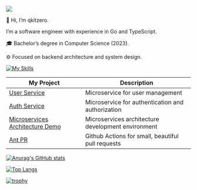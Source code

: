![](https://komarev.com/ghpvc/?username=qkitzero)

👋 Hi, I’m qkitzero.

I’m a software engineer with experience in Go and TypeScript.

🎓 Bachelor’s degree in Computer Science (2023).

⚙️ Focused on backend architecture and system design.

[![My Skills](https://skillicons.dev/icons?i=go,ts,python,react,nextjs,docker,gcp,aws)](https://skillicons.dev)

| My Project                                                                                     | Description                                        |
| ---------------------------------------------------------------------------------------------- | -------------------------------------------------- |
| [User Service](https://github.com/qkitzero/user-service)                                       | Microservice for user management                   |
| [Auth Service](https://github.com/qkitzero/auth-service)                                       | Microservice for authentication and authorization  |
| [Microservices Architecture Demo](https://github.com/qkitzero/microservices-architecture-demo) | Microservices architecture development environment |
| [Ant PR](https://github.com/qkitzero/ant-pr)                                                   | Github Actions for small, beautiful pull requests  |

[![Anurag's GitHub stats](https://github-readme-stats.vercel.app/api?username=qkitzero&show_icons=true&theme=monokai)](https://github.com/anuraghazra/github-readme-stats)

[![Top Langs](https://github-readme-stats.vercel.app/api/top-langs/?username=qkitzero&layout=donut&theme=monokai)](https://github.com/anuraghazra/github-readme-stats)

[![trophy](https://github-profile-trophy.vercel.app/?username=qkitzero&rank=-?,-C&theme=monokai)](https://github.com/ryo-ma/github-profile-trophy)

